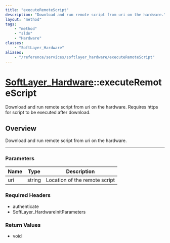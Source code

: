 ```yaml
---
title: "executeRemoteScript"
description: "Download and run remote script from uri on the hardware."
layout: "method"
tags:
    - "method"
    - "sldn"
    - "Hardware"
classes:
    - "SoftLayer_Hardware"
aliases:
    - "/reference/services/softlayer_hardware/executeRemoteScript"
---
```

# [SoftLayer_Hardware](/reference/services/SoftLayer_Hardware)::executeRemoteScript

Download and run remote script from uri on the hardware. Requires https for script to be executed after download. 


## Overview 
Download and run remote script from uri on the hardware.

-----

### Parameters 
|Name | Type | Description |
| --- | --- | --- |
|uri| string| Location of the remote script|


### Required Headers
* authenticate
* SoftLayer_HardwareInitParameters


### Return Values
* void




